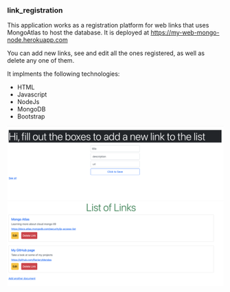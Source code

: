 ### link_registration

This application works as a registration platform for web links that uses MongoAtlas to host the database. It is deployed at https://my-web-mongo-node.herokuapp.com 

You can add new links, see and edit all the ones registered, as well as delete any one of them. 

It implments the following technologies:
 
 * HTML
 * Javascript 
 * NodeJs
 * MongoDB 
 * Bootstrap 
 
<img src="app_1.png" alt="Main page" >
<img src="app_2.png" alt="All links screen " >

